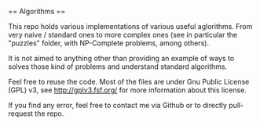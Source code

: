 == Algorithms ==

This repo holds various implementations of various useful aglorithms. From very
naive / standard ones to more complex ones (see in particular the "puzzles"
folder, with NP-Complete problems, among others).

It is not aimed to anything other than providing an example of ways to solves
those kind of problems and understand standard algorithms.

Feel free to reuse the code. Most of the files are under Gnu Public License
(GPL) v3, see
http://gplv3.fsf.org/ for more information about this license.

If you find any error, feel free to contact me via Github or to directly
pull-request the repo.
